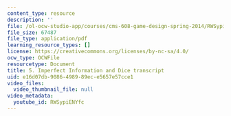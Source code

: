 ```yaml
---
content_type: resource
description: ''
file: /ol-ocw-studio-app/courses/cms-608-game-design-spring-2014/RWSypiENYfc_transcript.pdf
file_size: 67487
file_type: application/pdf
learning_resource_types: []
license: https://creativecommons.org/licenses/by-nc-sa/4.0/
ocw_type: OCWFile
resourcetype: Document
title: 5. Imperfect Information and Dice transcript
uid: e16d07db-9086-4989-89ec-e5657e57cce1
video_files:
  video_thumbnail_file: null
video_metadata:
  youtube_id: RWSypiENYfc
---
```

